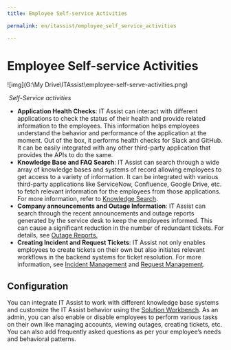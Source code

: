 ```yaml
---
title: Employee Self-service Activities

permalink: en/itassist/employee_self_service_activities

---
```


# Employee Self-service Activities



![img](G:\My Drive\ITAssist\employee-self-serve-activities.png)

​																*Self-Service activities*

- **Application Health Checks**: IT Assist can interact with different applications to check the status of their health and provide related information to the employees. This information helps employees understand the behavior and performance of the application at the moment. Out of the box, it performs health checks for Slack and GitHub. It can be easily integrated with any other third-party application that provides the APIs to do the same.
- **Knowledge Base and FAQ Search**: IT Assist can search through a wide array of knowledge bases and systems of record allowing employees to get access to a variety of information. It can be integrated with various third-party applications like ServiceNow, Confluence, Google Drive, etc. to fetch relevant information for the employees from those applications. For more information, refer to [Knowledge Search](https://docs.google.com/document/d/1O_NP0HgupKwLae216EHm5madwR-Xk2dO/edit#bookmark=id.q820drbeovuz).
- **Company announcements and Outage Information**: IT Assist can search through the recent announcements and outage reports generated by the service desk to keep the employees informed. This can cause a significant reduction in the number of redundant tickets. For details, see [Outage Reports.](https://docs.google.com/document/d/1O_NP0HgupKwLae216EHm5madwR-Xk2dO/edit#bookmark=id.gw8qdqzpr10)
- **Creating Incident and Request Tickets**: IT Assist not only enables employees to create tickets on their own but also initiates relevant workflows in the backend systems for ticket resolution. For more information, see [Incident Management](https://docs.google.com/document/d/1O_NP0HgupKwLae216EHm5madwR-Xk2dO/edit#bookmark=id.rhrhmstplo8j) and [Request Management](https://docs.google.com/document/d/1O_NP0HgupKwLae216EHm5madwR-Xk2dO/edit#bookmark=id.5yqbx9r9j0vf). 

## Configuration

You can integrate IT Assist to work with different knowledge base systems and customize the IT Assist behavior using the [Solution Workbench](https://docs.google.com/document/d/1O_NP0HgupKwLae216EHm5madwR-Xk2dO/edit#heading=h.padn9r1w3g5k). As an admin, you can also enable or disable employees to perform various tasks on their own like managing accounts, viewing outages, creating tickets, etc. You can also add frequently asked questions as per your employee’s needs and behavioral patterns.